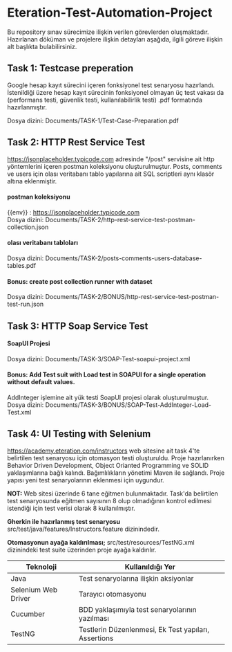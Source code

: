 # Eteration-Test-Automation-Project

Bu repository sınav sürecimize ilişkin verilen görevlerden oluşmaktadır. Hazırlanan döküman ve projelere ilişkin detayları aşağıda, ilgili göreve ilişkin alt başlıkta bulabilirsiniz.

## Task 1: Testcase preperation
Google hesap kayıt sürecini içeren fonksiyonel test senaryosu hazırlandı. İstenildiği üzere hesap kayıt sürecinin fonksiyonel olmayan üç test vakası da (performans testi, güvenlik testi, kullanılabilirlik testi) .pdf formatında hazırlanmıştır.

Dosya dizini: Documents/TASK-1/Test-Case-Preparation.pdf


## Task 2: HTTP Rest Service Test
https://jsonplaceholder.typicode.com adresinde "/post" servisine ait http yöntemlerini içeren postman koleksiyonu oluşturulmuştur. Posts, comments ve users için olası veritabanı tablo yapılarına ait SQL scriptleri aynı klasör altına eklenmiştir.

#### postman koleksiyonu
{{env}} : https://jsonplaceholder.typicode.com  
Dosya dizini: Documents/TASK-2/http-rest-service-test-postman-collection.json

#### olası veritabanı tabloları
Dosya dizini: Documents/TASK-2/posts-comments-users-database-tables.pdf

#### Bonus: create post collection runner with dataset
Dosya dizini: Documents/TASK-2/BONUS/http-rest-service-test-postman-test-run.json


## Task 3: HTTP Soap Service Test

#### SoapUI Projesi
Dosya dizini: Documents/TASK-3/SOAP-Test-soapui-project.xml

#### Bonus: Add Test suit with Load test in SOAPUI for a single operation without default values.
AddInteger işlemine ait yük testi SoapUI projesi olarak oluşturulmuştur.  
Dosya dizini: Documents/TASK-3/BONUS/SOAP-Test-AddInteger-Load-Test.xml


## Task 4: UI Testing with Selenium

https://academy.eteration.com/instructors web sitesine ait task 4'te belirtilen test senaryosu için otomasyon testi oluşturuldu. Proje hazırlanırken Behavior Driven Development, Object Orianted Programming ve SOLID yaklaşımlarına bağlı kalındı. Bağımlılıkların yönetimi Maven ile sağlandı. Proje yapısı yeni test senaryolarının eklenmesi için uygundur. 

**NOT:** Web sitesi üzerinde 6 tane eğitmen bulunmaktadır. Task'da belirtilen test senaryosunda eğitmen sayısının 8 olup olmadığının kontrol edilmesi istendiği için test verisi olarak 8 kullanılmıştır.

**Gherkin ile hazırlanmış test senaryosu** src/test/java/features/Instructors.feature dizinindedir.

**Otomasyonun ayağa kaldırılması;**
src/test/resources/TestNG.xml dizinindeki test suite üzerinden proje ayağa kaldırılır.

Teknoloji  | Kullanıldığı Yer
------------- | -------------
Java | Test senaryolarına ilişkin aksiyonlar
Selenium Web Driver | Tarayıcı otomasyonu
Cucumber | BDD yaklaşımıyla test senaryolarının yazılması
TestNG | Testlerin Düzenlenmesi, Ek Test yapıları, Assertions
